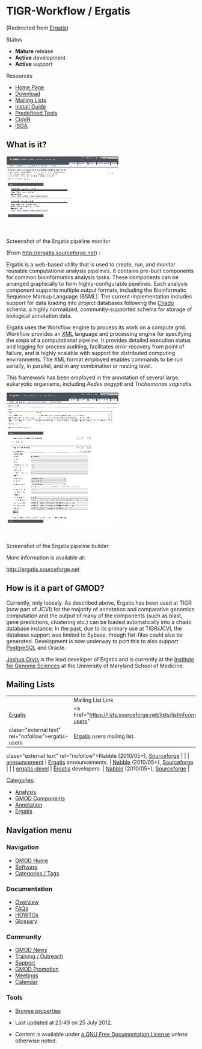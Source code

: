 



<span id="top"></span>




# <span dir="auto">TIGR-Workflow / Ergatis</span>





(Redirected from
[Ergatis](http://gmod.org/mediawiki/index.php?title=Ergatis&redirect=no "Ergatis"))






Status



- **Mature** release
- **Active** development
- **Active** support



Resources



- <a href="http://ergatis.sourceforge.net/" class="external text"
  rel="nofollow">Home Page</a>
- <a href="http://ergatis.sourceforge.net/download.html"
  class="external text" rel="nofollow">Download</a>
- [Mailing Lists](#Mailing_Lists)
- <a
  href="http://ergatis.sourceforge.net/documentation/install_guide.html"
  class="external text" rel="nofollow">Install Guide</a>
- <a href="http://ergatis.sourceforge.net/documentation.html"
  class="external text" rel="nofollow">Predefined Tools</a>
- <a href="http://clovr.igs.umaryland.edu/" class="external text"
  rel="nofollow">CloVR</a>
- [ISGA](ISGA "ISGA")

## <span id="What_is_it.3F" class="mw-headline">What is it?</span>


<img
src="https://raw.githubusercontent.com/GMOD/gmod.github.io/main/mediawiki/images/thumb/e/e5/Ergatis_monitor.png/300px-Ergatis_monitor.png"
class="thumbimage"
srcset="https://raw.githubusercontent.com/GMOD/gmod.github.io/main/mediawiki/images/thumb/e/e5/Ergatis_monitor.png/450px-Ergatis_monitor.png 1.5x, https://raw.githubusercontent.com/GMOD/gmod.github.io/main/mediawiki/images/thumb/e/e5/Ergatis_monitor.png/600px-Ergatis_monitor.png 2x"
width="300" height="169" />


<img
src="../mediawiki/skins/common/images/magnify-clip.png" width="15"
height="11" />



Screenshot of the Ergatis pipeline monitor




(From <a href="http://ergatis.sourceforge.net" class="external free"
rel="nofollow">http://ergatis.sourceforge.net</a>) :

Ergatis is a web-based utility that is used to create, run, and monitor
reusable computational analysis pipelines. It contains pre-built
components for common bioinformatics analysis tasks. These components
can be arranged graphically to form highly-configurable pipelines. Each
analysis component supports multiple output formats, including the
Bioinformatic Sequence Markup Language (BSML). The current
implementation includes support for data loading into project databases
following the
<a href="Chado" class="mw-redirect" title="Chado">Chado</a> schema, a
highly normalized, community-supported schema for storage of biological
annotation data.

Ergatis uses the Workflow engine to process its work on a compute grid.
Workflow provides an [XML](Glossary#XML "Glossary") language and
processing engine for specifying the steps of a computational pipeline.
It provides detailed execution status and logging for process auditing,
facilitates error recovery from point of failure, and is highly scalable
with support for distributed computing environments. The XML format
employed enables commands to be run serially, in parallel, and in any
combination or nesting level.

This framework has been employed in the annotation of several large,
eukaryotic organisms, including *Aedes aegypti* and *Trichomonas
vaginalis*.


<img
src="https://raw.githubusercontent.com/GMOD/gmod.github.io/main/mediawiki/images/thumb/5/59/Ergatis_builder.png/300px-Ergatis_builder.png"
class="thumbimage"
srcset="https://raw.githubusercontent.com/GMOD/gmod.github.io/main/mediawiki/images/thumb/5/59/Ergatis_builder.png/450px-Ergatis_builder.png 1.5x, https://raw.githubusercontent.com/GMOD/gmod.github.io/main/mediawiki/images/thumb/5/59/Ergatis_builder.png/600px-Ergatis_builder.png 2x"
width="300" height="351" />


<img
src="../mediawiki/skins/common/images/magnify-clip.png" width="15"
height="11" />



Screenshot of the Ergatis pipeline builder




More information is available at:

<a href="http://ergatis.sourceforge.net" class="external free"
rel="nofollow">http://ergatis.sourceforge.net</a>

## <span id="How_is_it_a_part_of_GMOD.3F" class="mw-headline">How is it a part of GMOD?</span>

Currently, only loosely. As described above, Ergatis has been used at
TIGR (now part of JCVI) for the majority of annotation and comparative
genomics computation and the output of many of the components (such as
blast, gene predictions, clustering etc.) can be loaded automatically
into a chado database instance. In the past, due to its primary use at
TIGR/JCVI, the database support was limited to Sybase, though flat-files
could also be generated. Development is now underway to port this to
also support [PostgreSQL](PostgreSQL "PostgreSQL") and Oracle.

[Joshua Orvis](User%3AJorvis "User%3AJorvis") is the lead developer of
Ergatis and is currently at the
<a href="http://www.igs.umaryland.edu/" class="external text"
rel="nofollow">Institute for Genome Sciences</a> at the University of
Maryland School of Medicine.

## <span id="Mailing_Lists" class="mw-headline">Mailing Lists</span>

|  |  |  |  |
|----|----|----|----|
|  | Mailing List Link | Description | Archive(s) |
| <a href="Ergatis" class="mw-redirect" title="Ergatis">Ergatis</a> | <a href="https://lists.sourceforge.net/lists/listinfo/ergatis-users"
class="external text" rel="nofollow">ergatis-users</a> | <a href="Ergatis" class="mw-redirect" title="Ergatis">Ergatis</a> users mailing list. | <a href="http://gmod.827538.n3.nabble.com/Ergatis-Users-f815632.html"
class="external text" rel="nofollow">Nabble</a> (2010/05+), <a
href="http://sourceforge.net/mailarchive/forum.php?forum_name=ergatis-users"
class="external text" rel="nofollow">Sourceforge</a> |
|  | <a href="https://lists.sourceforge.net/lists/listinfo/ergatis-announce"
class="external text" rel="nofollow">announcement</a> | <a href="Ergatis" class="mw-redirect" title="Ergatis">Ergatis</a> announcements. | <a
href="http://gmod.827538.n3.nabble.com/Ergatis-Announcements-f815639.html"
class="external text" rel="nofollow">Nabble</a> (2010/05+), <a
href="http://sourceforge.net/mailarchive/forum.php?forum_name=ergatis-announce"
class="external text" rel="nofollow">Sourceforge</a> |
|  | <a href="https://lists.sourceforge.net/lists/listinfo/ergatis-devel"
class="external text" rel="nofollow">ergatis-devel</a> | <a href="Ergatis" class="mw-redirect" title="Ergatis">Ergatis</a> developers. | <a
href="http://gmod.827538.n3.nabble.com/Ergatis-Development-f815854.html"
class="external text" rel="nofollow">Nabble</a> (2010/05+), <a
href="http://sourceforge.net/mailarchive/forum.php?forum_name=ergatis-devel"
class="external text" rel="nofollow">Sourceforge</a> |




[Categories](Special%3ACategories "Special%3ACategories"):

- [Analysis](Category%3AAnalysis "Category%3AAnalysis")
- [GMOD Components](Category%3AGMOD_Components "Category%3AGMOD Components")
- [Annotation](Category%3AAnnotation "Category%3AAnnotation")
- [Ergatis](Category%3AErgatis "Category%3AErgatis")






## Navigation menu









### Navigation



- <span id="n-GMOD-Home">[GMOD Home](Main_Page)</span>
- <span id="n-Software">[Software](GMOD_Components)</span>
- <span id="n-Categories-.2F-Tags">[Categories /
  Tags](Categories)</span>




### Documentation



- <span id="n-Overview">[Overview](Overview)</span>
- <span id="n-FAQs">[FAQs](Category%3AFAQ)</span>
- <span id="n-HOWTOs">[HOWTOs](Category%3AHOWTO)</span>
- <span id="n-Glossary">[Glossary](Glossary)</span>




### Community



- <span id="n-GMOD-News">[GMOD News](GMOD_News)</span>
- <span id="n-Training-.2F-Outreach">[Training /
  Outreach](Training_and_Outreach)</span>
- <span id="n-Support">[Support](Support)</span>
- <span id="n-GMOD-Promotion">[GMOD Promotion](GMOD_Promotion)</span>
- <span id="n-Meetings">[Meetings](Meetings)</span>
- <span id="n-Calendar">[Calendar](Calendar)</span>




### Tools

- <span id="t-smwbrowselink"><a href="Special%3ABrowse/TIGR-2DWorkflow_-2F_Ergatis"
  rel="smw-browse">Browse properties</a></span>



- <span id="footer-info-lastmod">Last updated at 23:49 on 25 July
  2012.</span>
<!-- - <span id="footer-info-viewcount">72,788 page views.</span> -->
- <span id="footer-info-copyright">Content is available under
  <a href="http://www.gnu.org/licenses/fdl-1.3.html" class="external"
  rel="nofollow">a GNU Free Documentation License</a> unless otherwise
  noted.</span>

<!-- -->



<!-- -->



